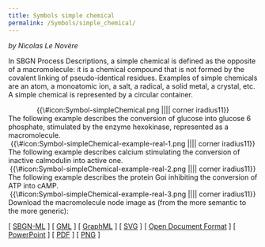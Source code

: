 ```yaml
---
title: Symbols simple chemical
permalink: /Symbols/simple_chemical/
---
```


*by Nicolas Le Novère*

In SBGN Process Descriptions, a simple chemical is defined as the opposite of a macromolecule: it is a chemical compound that is not formed by the covalent linking of pseudo-identical residues. Examples of simple chemicals are an atom, a monoatomic ion, a salt, a radical, a solid metal, a crystal, etc. A simple chemical is represented by a circular container.

<center>
{{\#icon:Symbol-simpleChemical.png |||| corner iradius11}}

</center>
The following example describes the conversion of glucose into glucose 6 phosphate, stimulated by the enzyme hexokinase, represented as a macromolecule.

<center>
{{\#icon:Symbol-simpleChemical-example-real-1.png |||| corner iradius11}}

</center>
The following example describes calcium stimulating the conversion of inactive calmodulin into active one.

<center>
{{\#icon:Symbol-simpleChemical-example-real-2.png |||| corner iradius11}}

</center>
The following example describes the protein Gαi inhibiting the conversion of ATP into cAMP.

<center>
{{\#icon:Symbol-simpleChemical-example-real-3.png |||| corner iradius11}}

</center>
Download the macromolecule node image as (from the more semantic to the more generic):

\[ [SBGN-ML](/media:Symbol-simpleChemical.sbgn "wikilink") \] \[ [GML](/media:Symbol-simpleChemical.gml "wikilink") \] \[ [GraphML](/media:Symbol-simpleChemical.graphml "wikilink") \] \[ [SVG](/media:Symbol-simpleChemical.svg "wikilink") \] \[ [Open Document Format](/media:Symbol-simpleChemical.odp "wikilink") \] \[ [PowerPoint](/media:Symbol-simpleChemical.ppt "wikilink") \] \[ [PDF](/media:Symbol-simpleChemical.pdf "wikilink") \] \[ [PNG](/media:Symbol-simpleChemical.png "wikilink") \]
